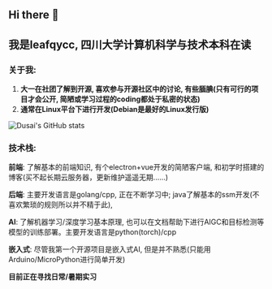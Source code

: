 ## Hi there 👋 
## 我是leafqycc, 四川大学计算机科学与技术本科在读

### 关于我: 

1. **大一在社团了解到开源, 喜欢参与开源社区中的讨论, 有些腼腆(只有可行的项目才会公开, 简陋或学习过程的coding都处于私密的状态)**
2. **通常在Linux平台下进行开发(Debian是最好的Linux发行版)**

![Dusai's GitHub stats](https://github-readme-stats.vercel.app/api?username=leafqycc)

### 技术栈: 

**前端**: 了解基本的前端知识, 有个electron+vue开发的简陋客户端, 和初学时搭建的博客(买不起长期云服务器，更新维护遥遥无期......)

**后端**: 主要开发语言是golang/cpp, 正在不断学习中; java了解基本的ssm开发(不喜欢繁琐的规则所以并不精于此), 

**AI**: 了解机器学习/深度学习基本原理, 也可以在文档帮助下进行AIGC和目标检测等模型的训练部署。主要开发语言是python(torch)/cpp

**嵌入式**: 尽管我第一个开源项目是嵌入式AI, 但是并不熟悉(只能用Arduino/MicroPython进行简单开发)

**目前正在寻找日常/暑期实习**


<!--
**leafqycc/leafqycc** is a ✨ _special_ ✨ repository because its `README.md` (this file) appears on your GitHub profile.

Here are some ideas to get you started:

- 🔭 I’m currently working on ...
- 🌱 I’m currently learning ...
- 👯 I’m looking to collaborate on ...
- 🤔 I’m looking for help with ...
- 💬 Ask me about ...
- 📫 How to reach me: ...
- 😄 Pronouns: ...
- ⚡ Fun fact: ...
-->
